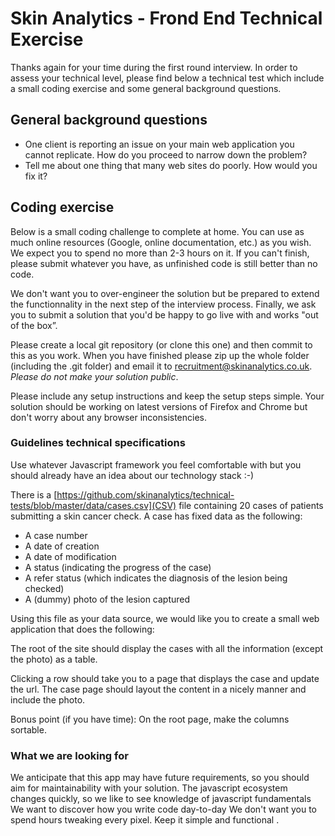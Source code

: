 # Skin Analytics - Frond End Technical Exercise

Thanks again for your time during the first round interview. In order to assess your technical level, please find below a technical test which include a small coding exercise and some general background questions. 

## General background questions

- One client is reporting an issue on your main web application you cannot replicate. How do you proceed to narrow down the problem?
- Tell me about one thing that many web sites do poorly. How would you fix it?

## Coding exercise

Below is a small coding challenge to complete at home. You can use as much online resources (Google, online documentation, etc.) as you wish. We expect you to spend no more than 2-3 hours on it. If you can't finish, please submit whatever you have, as unfinished code is still better than no code. 

We don't want you to over-engineer the solution but be prepared to extend the functionnality in the next step of the interview process. Finally, we ask you to submit a solution that you'd be happy to go live with and works "out of the box”.

Please create a local git repository (or clone this one) and then commit to this as you work. When you have finished please zip up the whole folder (including the .git folder) and email it to recruitment@skinanalytics.co.uk. *Please do not make your solution public*.

Please include any setup instructions and keep the setup steps simple. Your solution should be working on latest versions of Firefox and Chrome but don't worry about any browser inconsistencies.


### Guidelines technical specifications

Use whatever Javascript framework you feel comfortable with but you should already have an idea about our technology stack :-)

There is a [https://github.com/skinanalytics/technical-tests/blob/master/data/cases.csv](CSV) file containing 20 cases of patients submitting a skin cancer check. 
A case has fixed data as the following:
- A case number
- A date of creation
- A date of modification
- A status (indicating the progress of the case)
- A refer status (which indicates the diagnosis of the lesion being checked)
- A (dummy) photo of the lesion captured

Using this file as your data source, we would like you to create a small web application that does the following:

The root of the site should display the cases with all the information (except the photo) as a table.

Clicking a row should take you to a page that displays the case and update the url.
The case page should layout the content in a nicely manner and include the photo.

Bonus point (if you have time): On the root page, make the columns sortable.

### What we are looking for
We anticipate that this app may have future requirements, so you should aim for maintainability with your solution.
The javascript ecosystem changes quickly, so we like to see knowledge of javascript fundamentals
We want to discover how you write code day-to-day
We don't want you to spend hours tweaking every pixel. Keep it simple and functional .
